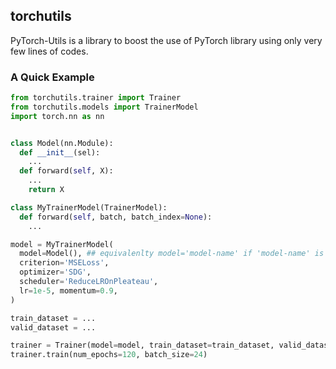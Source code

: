 ## torchutils
PyTorch-Utils is a library to boost the use of PyTorch library using only very few lines of codes.

### A Quick Example
```python
from torchutils.trainer import Trainer
from torchutils.models import TrainerModel
import torch.nn as nn


class Model(nn.Module):
  def __init__(sel):
    ...
  def forward(self, X):
    ...
    return X

class MyTrainerModel(TrainerModel):
  def forward(self, batch, batch_index=None):
    ...

model = MyTrainerModel(
  model=Model(), ## equivalenlty model='model-name' if 'model-name' is registerd in torchvision.models
  criterion='MSELoss', 
  optimizer='SDG',
  scheduler='ReduceLROnPleateau',
  lr=1e-5, momentum=0.9,
)

train_dataset = ...
valid_dataset = ...

trainer = Trainer(model=model, train_dataset=train_dataset, valid_dataset=valid_dataset)
trainer.train(num_epochs=120, batch_size=24)
```
